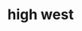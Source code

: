 ---
layout: default
title: high west
desc: "Discover the resorts that skiers and riders are most passionate about in North America."
section_id: snow
resions: high-west
---